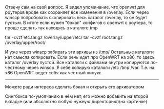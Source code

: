 ﻿Отвечу сам на свой вопрос. Я видел упоминание, что openwrt для роутеров вроде как сохраняет все изменения в /overlay. Если через winscp попробовать скопировать весь каталог /overlay, то он будет пустым.
В итоге если нужен "бэкап" конфигов с openwrt с роутера, то проще сделать так находясь в каталоге tmp

tar -cvzf etc.tar.gz /overlay/upper/etc/ 
tar -cvzf root.tar.gz /overlay/upper/root/

И уже через winscp забирать эти архивы из /tmp/ Остальные каталоги нет смысла копировать. 
Если речь идет про OpenWRT на x86, то здесь каталог /overlay пустой. Все каталоги с файлами внутри копируются по-честному через winscp.
Я себе копирую каталоги 
/etc
/tmp
/var.
Т.е. на x86 OpenWRT ведет себя как честный линукс.



______________________
Можете ради интереса сделать бэкап и открыть его архиватором

Сингбокса по-умолчанию в нём нет, его можно добавить на второй вкладке (или абсолютно любую нужную директорию)(на картинке)